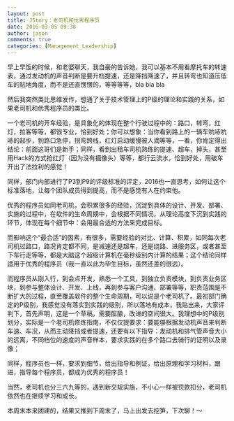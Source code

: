 ```yaml
---
layout: post
title: JStory：老司机和优秀程序员
date: 2016-03-05 09:38
author: jason
comments: true
categories: [Management_Leadership]
---
```

早上早饭的时候，和老婆聊天，我自豪的告诉她，我可以基本不用看摩托车的转速表，通过发动机的声音判断是要升档提速，还是降挡降速了，并且转弯也知道压低车的贴地角度，而不是还直愣愣的，等等等等，bla bla bla

然后我突然类比思维发作，想通了关于技术管理上的P级的理论和实践的关系，如果老司机和优秀程序员的类比。

一个老司机的开车经验，是具象化的体现在整个行驶过程中的：路口，转弯，红灯，拉客等等，都很专业，恰到好处；你可以想象：当你看到路上的一辆车吭哧吭哧的起步，到路口急停，拐弯跨线，红灯启动缓慢被人滴等等，一看，你肯定得出结论：前面这哥们是新手；同样，看到出租车司机熟练的提速、超车，掉头，甚至用Hack的方式抢红灯（因为没有摄像头）等等，都行云流水，恰到好处，用破车开出了法拉利的感觉！

同样，部门内部进行了P3到P9的评级标准的评定，2016也一直思考，如何让这个标准落地，让每个团队成员得到提高，而不是感觉有人在约束他。

优秀的程序员如同老司机，会积累很多的经验，沉淀到具体的设计、开发、部署、实施的过程中，在软件的生命周期中，会根据不同情况，从理论高度下沉到实践的环节，体现在每个细节中：会用最合适的方法来完成目标。

而影响这个“最合适”的因素，有很多，需要经验的对比、计算、积累，如同每次老司机过路口，路况肯定都不同，是减速还是超车，还是绕路、进服务区，或者甚至下车行走等等，都是大脑这个超级计算机在毫秒级别内计算的结果；这个结论同样适用于优秀的程序员（我一直以此为毕生目标，虽然还差的很远）。

而程序员从刚入行，到会点开发，熟悉一个工具，到独立负责模块，到负责业务区块，到参与整体设计、开发、上线，再到参与客户沟通、部署等等，职责范围是不断扩大的过程，直至覆盖软件的整个生命周期，可以说是个老司机了。最初部门确定的P级别，我感觉没有落实到实践的级别，所以落地有成本，我贴出来，大家评判下，首先声明，这是一个草稿，需要酝酿，改进的空间很大。我理想中的P级别划分，实际是一个老司机修炼指南，不仅仅提要求：要能够根据发动机声音来判断车速、车况，从而主动降挡或者提速，还要有以下指导：发动机和排气管声音大小的远离，不同档位的速度的声音样本，要求实践的在多个路口去骑行的证明以及录像；

同样，程序员也一样，要求到细节，给出指导和例证，给出原理和学习材料，跟进，指导每个程序员，都成为优秀的程序员！

当然，老司机也分三六九等的，遇到新交规实施，不小心一样被罚款扣分，老司机依然也在继续学习和成长。

本周末本来团建的，结果又推到下周末了，马上出发去挖笋，下次聊！～
